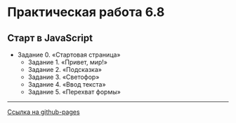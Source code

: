 # Практическая работа 6.8
## Старт в JavaScript
* Задание 0. «Стартовая страница»
  * Задание 1. «Привет, мир!»  
  * Задание 2. «Подсказка»
  * Задание 3. «Светофор»
  * Задание 4. «Ввод текста»
  * Задание 5. «Перехват формы»

---
[Ссылка на github-pages ](https://1seva1.github.io/task_6.8/)

